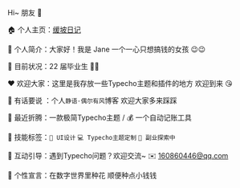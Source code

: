 Hi~ 朋友 👋

🏠 个人主页：[缓坡日记](https://amrx.me/)

🧑 个人简介：大家好！我是 Jane 一个一心只想搞钱的女孩 😉😉

🎉 目前状况：22 届毕业生 👏👏

❤️ 欢迎大家：这里是我存放一些Typecho主题和插件的地方 欢迎到来 😘

🌈 有话要说 ：个人`静语·偶尔有风`博客 欢迎大家多来踩踩

💼 最近折腾：一款极简Typecho主题 / 💰 一个自动记账工具

🌟 技能标签：`🎨 UI设计` `💻 Typecho主题定制` `🚀 副业探索中`

📮 互动引导：遇到Typecho问题？欢迎交流~ ✉️ 160860446@qq.com

🎯 个性宣言：在数字世界里种花 顺便种点小钱钱
